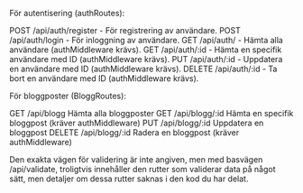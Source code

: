 För autentisering (authRoutes):

POST /api/auth/register - För registrering av användare.
POST /api/auth/login - För inloggning av användare.
GET /api/auth/ - Hämta alla användare (authMiddleware krävs).
GET /api/auth/:id - Hämta en specifik användare med ID (authMiddleware krävs).
PUT /api/auth/:id - Uppdatera en användare med ID (authMiddleware krävs).
DELETE /api/auth/:id - Ta bort en användare med ID (authMiddleware krävs).


För bloggposter (BloggRoutes):

GET	/api/blogg	Hämta alla bloggposter
GET	/api/blogg/:id	Hämta en specifik bloggpost (kräver authMiddleware)
PUT	/api/blogg/:id	Uppdatera en bloggpost
DELETE	/api/blogg/:id	Radera en bloggpost (kräver authMiddleware)


Den exakta vägen för validering är inte angiven, men med basvägen /api/validate, troligtvis innehåller den rutter som validerar data på något sätt, men detaljer om dessa rutter saknas i den kod du har delat.